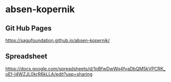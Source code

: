 # absen-kopernik

## Git Hub Pages
https://sagufoundation.github.io/absen-kopernik/

## Spreadsheet 
https://docs.google.com/spreadsheets/d/1pBfwDwWq4fyaDbQM5kVPCRK_oEf-I4WZJL0krR6kLLA/edit?usp=sharing